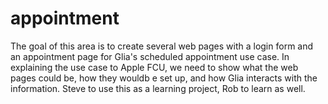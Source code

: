 # appointment
The goal of this area is to create several web pages with a login form and an appointment page for Glia's scheduled appointment use case.  In explaining the use case to Apple FCU, we need to show what the web pages could be, how they wouldb e set up, and how Glia interacts with the information.
Steve to use this as a learning project, Rob to learn as well.
